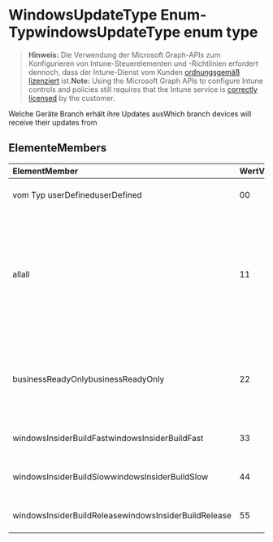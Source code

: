 # <a name="windowsupdatetype-enum-type"></a><span data-ttu-id="fa944-101">WindowsUpdateType Enum-Typ</span><span class="sxs-lookup"><span data-stu-id="fa944-101">windowsUpdateType enum type</span></span>

> <span data-ttu-id="fa944-102">**Hinweis:** Die Verwendung der Microsoft Graph-APIs zum Konfigurieren von Intune-Steuerelementen und -Richtlinien erfordert dennoch, dass der Intune-Dienst vom Kunden [ordnungsgemäß lizenziert](https://go.microsoft.com/fwlink/?linkid=839381) ist.</span><span class="sxs-lookup"><span data-stu-id="fa944-102">**Note:** Using the Microsoft Graph APIs to configure Intune controls and policies still requires that the Intune service is [correctly licensed](https://go.microsoft.com/fwlink/?linkid=839381) by the customer.</span></span>

<span data-ttu-id="fa944-103">Welche Geräte Branch erhält ihre Updates aus</span><span class="sxs-lookup"><span data-stu-id="fa944-103">Which branch devices will receive their updates from</span></span>
## <a name="members"></a><span data-ttu-id="fa944-104">Elemente</span><span class="sxs-lookup"><span data-stu-id="fa944-104">Members</span></span>
|<span data-ttu-id="fa944-105">Element</span><span class="sxs-lookup"><span data-stu-id="fa944-105">Member</span></span>|<span data-ttu-id="fa944-106">Wert</span><span class="sxs-lookup"><span data-stu-id="fa944-106">Value</span></span>|<span data-ttu-id="fa944-107">Beschreibung</span><span class="sxs-lookup"><span data-stu-id="fa944-107">Description</span></span>|
|:---|:---|:---|
|<span data-ttu-id="fa944-108">vom Typ userDefined</span><span class="sxs-lookup"><span data-stu-id="fa944-108">userDefined</span></span>|<span data-ttu-id="fa944-109">0</span><span class="sxs-lookup"><span data-stu-id="fa944-109">0</span></span>|<span data-ttu-id="fa944-110">Ermöglicht es dem Benutzer festgelegt.</span><span class="sxs-lookup"><span data-stu-id="fa944-110">Allow the user to set.</span></span>|
|<span data-ttu-id="fa944-111">all</span><span class="sxs-lookup"><span data-stu-id="fa944-111">all</span></span>|<span data-ttu-id="fa944-112">1</span><span class="sxs-lookup"><span data-stu-id="fa944-112">1</span></span>|<span data-ttu-id="fa944-113">Semikolons jährlichen Channel (Ziel).</span><span class="sxs-lookup"><span data-stu-id="fa944-113">Semi-annual Channel (Targeted).</span></span> <span data-ttu-id="fa944-114">Gerät Ruft alle anwendbaren Feature Updates aus Semikolons jährlichen Channel (gezielte) ab.</span><span class="sxs-lookup"><span data-stu-id="fa944-114">Device gets all applicable feature updates from Semi-annual Channel (Targeted).</span></span>|
|<span data-ttu-id="fa944-115">businessReadyOnly</span><span class="sxs-lookup"><span data-stu-id="fa944-115">businessReadyOnly</span></span>|<span data-ttu-id="fa944-116">2</span><span class="sxs-lookup"><span data-stu-id="fa944-116">2</span></span>|<span data-ttu-id="fa944-117">Semikolons jährlichen Channel.</span><span class="sxs-lookup"><span data-stu-id="fa944-117">Semi-annual Channel.</span></span> <span data-ttu-id="fa944-118">Gerät ruft Feature Updates aus Semikolons jährlichen Channel ab.</span><span class="sxs-lookup"><span data-stu-id="fa944-118">Device gets feature updates from Semi-annual Channel.</span></span>|
|<span data-ttu-id="fa944-119">windowsInsiderBuildFast</span><span class="sxs-lookup"><span data-stu-id="fa944-119">windowsInsiderBuildFast</span></span>|<span data-ttu-id="fa944-120">3</span><span class="sxs-lookup"><span data-stu-id="fa944-120">3</span></span>|<span data-ttu-id="fa944-121">Erstellen von Windows-Insider - Fast</span><span class="sxs-lookup"><span data-stu-id="fa944-121">Windows Insider build - Fast</span></span>|
|<span data-ttu-id="fa944-122">windowsInsiderBuildSlow</span><span class="sxs-lookup"><span data-stu-id="fa944-122">windowsInsiderBuildSlow</span></span>|<span data-ttu-id="fa944-123">4</span><span class="sxs-lookup"><span data-stu-id="fa944-123">4</span></span>|<span data-ttu-id="fa944-124">Erstellen von Windows-Insider - langsam</span><span class="sxs-lookup"><span data-stu-id="fa944-124">Windows Insider build - Slow</span></span>|
|<span data-ttu-id="fa944-125">windowsInsiderBuildRelease</span><span class="sxs-lookup"><span data-stu-id="fa944-125">windowsInsiderBuildRelease</span></span>|<span data-ttu-id="fa944-126">5</span><span class="sxs-lookup"><span data-stu-id="fa944-126">5</span></span>|<span data-ttu-id="fa944-127">Windows-Insider Build-Version</span><span class="sxs-lookup"><span data-stu-id="fa944-127">Release Windows Insider build</span></span>|



